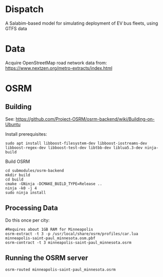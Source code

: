 # Dispatch

A Salabim-based model for simulating deployment of EV bus fleets, using GTFS data


Data
=============

Acquire OpenStreetMap road network data from: https://www.nextzen.org/metro-extracts/index.html


OSRM
=============

Building
-------------

See: https://github.com/Project-OSRM/osrm-backend/wiki/Building-on-Ubuntu

Install prerequisites:

    sudo apt install libboost-filesystem-dev libboost-iostreams-dev libboost-regex-dev libboost-test-dev libtbb-dev liblua5.3-dev ninja-build

Build OSRM

    cd submodules/osrm-backend
    mkdir build
    cd build
    cmake -GNinja -DCMAKE_BUILD_TYPE=Release ..
    ninja -k0 -j 4
    sudo ninja install

Processing Data
---------------

Do this once per city:

    #Requires about 1GB RAM for Minneapolis
    osrm-extract -t 3 -p /usr/local/share/osrm/profiles/car.lua minneapolis-saint-paul_minnesota.osm.pbf 
    osrm-contract -t 3 minneapolis-saint-paul_minnesota.osrm

Running the OSRM server
-----------------------

    osrm-routed minneapolis-saint-paul_minnesota.osrm
